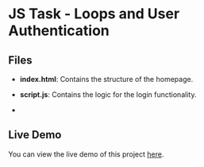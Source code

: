 # JS Task - Loops and User Authentication

## Files
- **index.html**: Contains the structure of the homepage.
- **script.js**: Contains the logic for the login functionality.

- 
## Live Demo
You can view the live demo of this project [here](YOUR_LIVE_URL).
